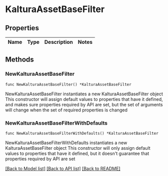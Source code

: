 # KalturaAssetBaseFilter

## Properties

Name | Type | Description | Notes
------------ | ------------- | ------------- | -------------

## Methods

### NewKalturaAssetBaseFilter

`func NewKalturaAssetBaseFilter() *KalturaAssetBaseFilter`

NewKalturaAssetBaseFilter instantiates a new KalturaAssetBaseFilter object
This constructor will assign default values to properties that have it defined,
and makes sure properties required by API are set, but the set of arguments
will change when the set of required properties is changed

### NewKalturaAssetBaseFilterWithDefaults

`func NewKalturaAssetBaseFilterWithDefaults() *KalturaAssetBaseFilter`

NewKalturaAssetBaseFilterWithDefaults instantiates a new KalturaAssetBaseFilter object
This constructor will only assign default values to properties that have it defined,
but it doesn't guarantee that properties required by API are set


[[Back to Model list]](../README.md#documentation-for-models) [[Back to API list]](../README.md#documentation-for-api-endpoints) [[Back to README]](../README.md)


